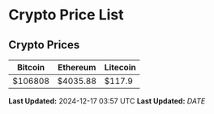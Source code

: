 # Crypto Price List

## Crypto Prices
| Bitcoin | Ethereum | Litecoin |
| ------- | -------- | -------- |
| $106808 | $4035.88 | $117.9 |
**Last Updated:** 2024-12-17 03:57 UTC
**Last Updated:** $DATE$
